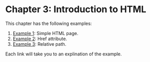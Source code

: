 # Chapter 3: Introduction to HTML

This chapter has the following examples:
1. [Example 1](ex1/index.md): Simple HTML page.
2. [Example 2](ex1/href.md): Href attribute.
3. [Example 3](ex1/website_images/index.md): Relative path.

Each link will take you to an explination of the example.
